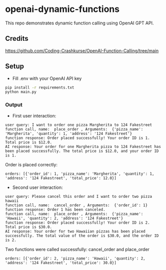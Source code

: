 # openai-dynamic-functions

This repo demonstrates dynamic function calling using OpenAI GPT API.

## Credits

https://github.com/Coding-Crashkurse/OpenAI-Function-Calling/tree/main

## Setup

- Fill .env with your OpenAI API key

```bash
pip install -r requirements.txt
python main.py
```

### Output

- First user interaction:

```
user query: I want to order one pizza Margherita to 124 Fakestreet
function call, name:  place_order , Arguments:  {'pizza_name': 'Margherita', 'quantity': 1, 'address': '124 Fakestreet'}
function response: Order placed successfully! Your order ID is 1. Total price is $12.0.
AI response: Your order for one Margherita pizza to 124 Fakestreet has been placed successfully. The total price is $12.0, and your order ID is 1.
```

Order is placed correctly:

```
orders: [{'order_id': 1, 'pizza_name': 'Margherita', 'quantity': 1, 'address': '124 Fakestreet', 'total_price': 12.0}]
```

- Second user interaction:

```
user query: Please cancel this order and I want to order two pizza hawaii
function call, name:  cancel_order , Arguments:  {'order_id': 1}
function response: Order 1 has been canceled.
function call, name:  place_order , Arguments:  {'pizza_name': 'Hawaii', 'quantity': 2, 'address': '124 Fakestreet'}
function response: Order placed successfully! Your order ID is 2. Total price is $30.0.
AI response: Your order for two Hawaiian pizzas has been placed successfully. The total value of the order is $30.0, and the order ID is 2.
```

Two functions were called successfully: cancel_order and place_order

```
orders: [{'order_id': 2, 'pizza_name': 'Hawaii', 'quantity': 2, 'address': '124 Fakestreet', 'total_price': 30.0}]
```
